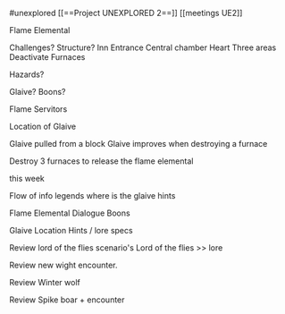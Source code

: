 #unexplored 
[[==Project UNEXPLORED 2==]]
[[meetings UE2]]

Flame Elemental

Challenges?
Structure?
Inn
Entrance
Central chamber
	Heart
Three areas
	Deactivate Furnaces
	
Hazards?

Glaive?
Boons?

Flame Servitors

Location of Glaive

Glaive pulled from a block
Glaive improves when destroying a furnace

Destroy 3 furnaces to release the flame elemental

this week

Flow of info
	legends
	where is the glaive
		hints

Flame Elemental
	Dialogue
	Boons

Glaive
	Location
	Hints / lore
	specs

Review lord of the flies scenario's
	Lord of the flies >> lore

Review new wight encounter.

Review Winter wolf

Review Spike boar + encounter
